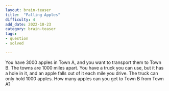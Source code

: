 ```yaml
---
layout: brain-teaser
title:  "Falling Apples"
difficulty: 4
add_date: 2022-10-23
category: brain-teaser
tags:
- question
- solved

---
```


You have 3000 apples in Town A, and you want to transport them to Town B.  The towns are 1000 miles apart.  You have a truck you can use, but it has a hole in it, and an apple falls out of it each mile you drive.  The truck can only hold 1000 apples.  How many apples can you get to Town B from Town A?
